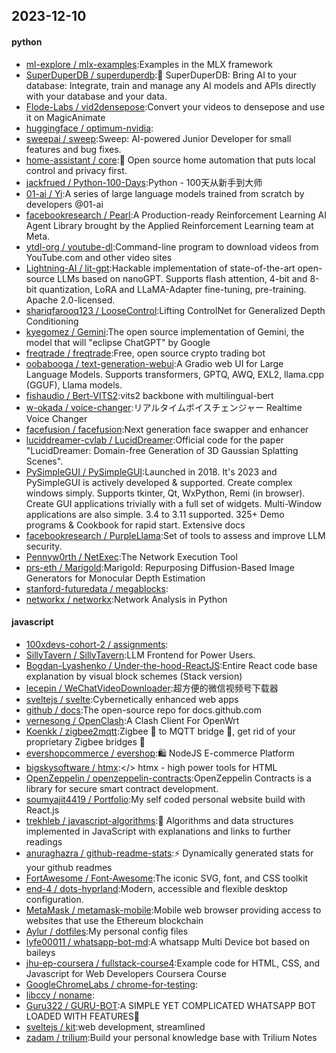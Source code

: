 ## 2023-12-10

#### python
* [ml-explore / mlx-examples](https://github.com/ml-explore/mlx-examples):Examples in the MLX framework
* [SuperDuperDB / superduperdb](https://github.com/SuperDuperDB/superduperdb):🔮 SuperDuperDB: Bring AI to your database: Integrate, train and manage any AI models and APIs directly with your database and your data.
* [Flode-Labs / vid2densepose](https://github.com/Flode-Labs/vid2densepose):Convert your videos to densepose and use it on MagicAnimate
* [huggingface / optimum-nvidia](https://github.com/huggingface/optimum-nvidia):
* [sweepai / sweep](https://github.com/sweepai/sweep):Sweep: AI-powered Junior Developer for small features and bug fixes.
* [home-assistant / core](https://github.com/home-assistant/core):🏡 Open source home automation that puts local control and privacy first.
* [jackfrued / Python-100-Days](https://github.com/jackfrued/Python-100-Days):Python - 100天从新手到大师
* [01-ai / Yi](https://github.com/01-ai/Yi):A series of large language models trained from scratch by developers @01-ai
* [facebookresearch / Pearl](https://github.com/facebookresearch/Pearl):A Production-ready Reinforcement Learning AI Agent Library brought by the Applied Reinforcement Learning team at Meta.
* [ytdl-org / youtube-dl](https://github.com/ytdl-org/youtube-dl):Command-line program to download videos from YouTube.com and other video sites
* [Lightning-AI / lit-gpt](https://github.com/Lightning-AI/lit-gpt):Hackable implementation of state-of-the-art open-source LLMs based on nanoGPT. Supports flash attention, 4-bit and 8-bit quantization, LoRA and LLaMA-Adapter fine-tuning, pre-training. Apache 2.0-licensed.
* [shariqfarooq123 / LooseControl](https://github.com/shariqfarooq123/LooseControl):Lifting ControlNet for Generalized Depth Conditioning
* [kyegomez / Gemini](https://github.com/kyegomez/Gemini):The open source implementation of Gemini, the model that will "eclipse ChatGPT" by Google
* [freqtrade / freqtrade](https://github.com/freqtrade/freqtrade):Free, open source crypto trading bot
* [oobabooga / text-generation-webui](https://github.com/oobabooga/text-generation-webui):A Gradio web UI for Large Language Models. Supports transformers, GPTQ, AWQ, EXL2, llama.cpp (GGUF), Llama models.
* [fishaudio / Bert-VITS2](https://github.com/fishaudio/Bert-VITS2):vits2 backbone with multilingual-bert
* [w-okada / voice-changer](https://github.com/w-okada/voice-changer):リアルタイムボイスチェンジャー Realtime Voice Changer
* [facefusion / facefusion](https://github.com/facefusion/facefusion):Next generation face swapper and enhancer
* [luciddreamer-cvlab / LucidDreamer](https://github.com/luciddreamer-cvlab/LucidDreamer):Official code for the paper "LucidDreamer: Domain-free Generation of 3D Gaussian Splatting Scenes".
* [PySimpleGUI / PySimpleGUI](https://github.com/PySimpleGUI/PySimpleGUI):Launched in 2018. It's 2023 and PySimpleGUI is actively developed & supported. Create complex windows simply. Supports tkinter, Qt, WxPython, Remi (in browser). Create GUI applications trivially with a full set of widgets. Multi-Window applications are also simple. 3.4 to 3.11 supported. 325+ Demo programs & Cookbook for rapid start. Extensive docs
* [facebookresearch / PurpleLlama](https://github.com/facebookresearch/PurpleLlama):Set of tools to assess and improve LLM security.
* [Pennyw0rth / NetExec](https://github.com/Pennyw0rth/NetExec):The Network Execution Tool
* [prs-eth / Marigold](https://github.com/prs-eth/Marigold):Marigold: Repurposing Diffusion-Based Image Generators for Monocular Depth Estimation
* [stanford-futuredata / megablocks](https://github.com/stanford-futuredata/megablocks):
* [networkx / networkx](https://github.com/networkx/networkx):Network Analysis in Python

#### javascript
* [100xdevs-cohort-2 / assignments](https://github.com/100xdevs-cohort-2/assignments):
* [SillyTavern / SillyTavern](https://github.com/SillyTavern/SillyTavern):LLM Frontend for Power Users.
* [Bogdan-Lyashenko / Under-the-hood-ReactJS](https://github.com/Bogdan-Lyashenko/Under-the-hood-ReactJS):Entire React code base explanation by visual block schemes (Stack version)
* [lecepin / WeChatVideoDownloader](https://github.com/lecepin/WeChatVideoDownloader):超方便的微信视频号下载器
* [sveltejs / svelte](https://github.com/sveltejs/svelte):Cybernetically enhanced web apps
* [github / docs](https://github.com/github/docs):The open-source repo for docs.github.com
* [vernesong / OpenClash](https://github.com/vernesong/OpenClash):A Clash Client For OpenWrt
* [Koenkk / zigbee2mqtt](https://github.com/Koenkk/zigbee2mqtt):Zigbee 🐝 to MQTT bridge 🌉, get rid of your proprietary Zigbee bridges 🔨
* [evershopcommerce / evershop](https://github.com/evershopcommerce/evershop):🛍️ NodeJS E-commerce Platform
* [bigskysoftware / htmx](https://github.com/bigskysoftware/htmx):</> htmx - high power tools for HTML
* [OpenZeppelin / openzeppelin-contracts](https://github.com/OpenZeppelin/openzeppelin-contracts):OpenZeppelin Contracts is a library for secure smart contract development.
* [soumyajit4419 / Portfolio](https://github.com/soumyajit4419/Portfolio):My self coded personal website build with React.js
* [trekhleb / javascript-algorithms](https://github.com/trekhleb/javascript-algorithms):📝 Algorithms and data structures implemented in JavaScript with explanations and links to further readings
* [anuraghazra / github-readme-stats](https://github.com/anuraghazra/github-readme-stats):⚡ Dynamically generated stats for your github readmes
* [FortAwesome / Font-Awesome](https://github.com/FortAwesome/Font-Awesome):The iconic SVG, font, and CSS toolkit
* [end-4 / dots-hyprland](https://github.com/end-4/dots-hyprland):Modern, accessible and flexible desktop configuration.
* [MetaMask / metamask-mobile](https://github.com/MetaMask/metamask-mobile):Mobile web browser providing access to websites that use the Ethereum blockchain
* [Aylur / dotfiles](https://github.com/Aylur/dotfiles):My personal config files
* [lyfe00011 / whatsapp-bot-md](https://github.com/lyfe00011/whatsapp-bot-md):A whatsapp Multi Device bot based on baileys
* [jhu-ep-coursera / fullstack-course4](https://github.com/jhu-ep-coursera/fullstack-course4):Example code for HTML, CSS, and Javascript for Web Developers Coursera Course
* [GoogleChromeLabs / chrome-for-testing](https://github.com/GoogleChromeLabs/chrome-for-testing):
* [libccy / noname](https://github.com/libccy/noname):
* [Guru322 / GURU-BOT](https://github.com/Guru322/GURU-BOT):A SIMPLE YET COMPLICATED WHATSAPP BOT LOADED WITH FEATURES🚩
* [sveltejs / kit](https://github.com/sveltejs/kit):web development, streamlined
* [zadam / trilium](https://github.com/zadam/trilium):Build your personal knowledge base with Trilium Notes
